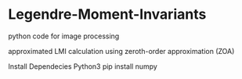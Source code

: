 # Legendre-Moment-Invariants

python code for image processing

approximated LMI calculation using zeroth-order approximation (ZOA) 

Install Dependecies
Python3
pip install numpy
